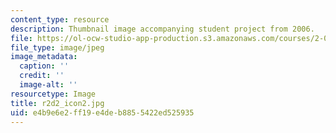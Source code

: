 ```yaml
---
content_type: resource
description: Thumbnail image accompanying student project from 2006.
file: https://ol-ocw-studio-app-production.s3.amazonaws.com/courses/2-00b-toy-product-design-spring-2008/e4b9e6e2ff19e4deb8855422ed525935_r2d2_icon2.jpg
file_type: image/jpeg
image_metadata:
  caption: ''
  credit: ''
  image-alt: ''
resourcetype: Image
title: r2d2_icon2.jpg
uid: e4b9e6e2-ff19-e4de-b885-5422ed525935
---
```

